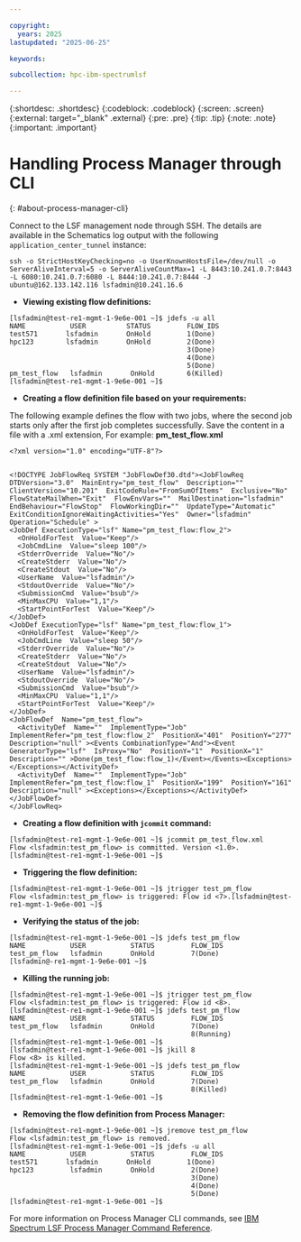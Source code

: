 ```yaml
---

copyright:
  years: 2025
lastupdated: "2025-06-25"

keywords:

subcollection: hpc-ibm-spectrumlsf

---
```


{:shortdesc: .shortdesc}
{:codeblock: .codeblock}
{:screen: .screen}
{:external: target="_blank" .external}
{:pre: .pre}
{:tip: .tip}
{:note: .note}
{:important: .important}

# Handling Process Manager through CLI
{: #about-process-manager-cli}

Connect to the LSF management node through SSH. The details are available in the Schematics log output with the following `application_center_tunnel` instance:

`ssh -o StrictHostKeyChecking=no -o UserKnownHostsFile=/dev/null -o ServerAliveInterval=5 -o ServerAliveCountMax=1 -L 8443:10.241.0.7:8443 -L 6080:10.241.0.7:6080 -L 8444:10.241.0.7:8444 -J ubuntu@162.133.142.116 lsfadmin@10.241.16.6`

* **Viewing existing flow definitions:**

```pre
[lsfadmin@test-re1-mgmt-1-9e6e-001 ~]$ jdefs -u all
NAME           USER          STATUS         FLOW_IDS
test571       lsfadmin       OnHold         1(Done)
hpc123        lsfadmin       OnHold         2(Done)
                                            3(Done)
                                            4(Done)
                                            5(Done)
pm_test_flow   lsfadmin       OnHold        6(Killed)
[lsfadmin@test-re1-mgmt-1-9e6e-001 ~]$
```

* **Creating a flow definition file based on your requirements:**

The following example defines the flow with two jobs, where the second job starts only after the first job completes successfully. Save the content in a file with a .xml extension, For example: **pm_test_flow.xml**

```pre
<?xml version="1.0" encoding="UTF-8"?>


<!DOCTYPE JobFlowReq SYSTEM "JobFlowDef30.dtd"><JobFlowReq  DTDVersion="3.0"  MainEntry="pm_test_flow"  Description=""  ClientVersion="10.201"  ExitCodeRule="FromSumOfItems"  Exclusive="No"  FlowStateMailWhen="Exit"  FlowEnvVars=""  MailDestination="lsfadmin"  EndBehaviour="FlowStop"  FlowWorkingDir=""  UpdateType="Automatic"  ExitConditionIgnoreWaitingActivities="Yes"  Owner="lsfadmin"  Operation="Schedule" >
<JobDef ExecutionType="lsf" Name="pm_test_flow:flow_2">
  <OnHoldForTest  Value="Keep"/>
  <JobCmdLine  Value="sleep 100"/>
  <StderrOverride  Value="No"/>
  <CreateStderr  Value="No"/>
  <CreateStdout  Value="No"/>
  <UserName  Value="lsfadmin"/>
  <StdoutOverride  Value="No"/>
  <SubmissionCmd  Value="bsub"/>
  <MinMaxCPU  Value="1,1"/>
  <StartPointForTest  Value="Keep"/>
</JobDef>
<JobDef ExecutionType="lsf" Name="pm_test_flow:flow_1">
  <OnHoldForTest  Value="Keep"/>
  <JobCmdLine  Value="sleep 50"/>
  <StderrOverride  Value="No"/>
  <CreateStderr  Value="No"/>
  <CreateStdout  Value="No"/>
  <UserName  Value="lsfadmin"/>
  <StdoutOverride  Value="No"/>
  <SubmissionCmd  Value="bsub"/>
  <MinMaxCPU  Value="1,1"/>
  <StartPointForTest  Value="Keep"/>
</JobDef>
<JobFlowDef  Name="pm_test_flow">
  <ActivityDef  Name=""  ImplementType="Job"  ImplementRefer="pm_test_flow:flow_2"  PositionX="401"  PositionY="277" Description="null" ><Events CombinationType="And"><Event GeneratorType="lsf"  IsProxy="No"  PositionY="1"  PositionX="1"  Description="" >Done(pm_test_flow:flow_1)</Event></Events><Exceptions></Exceptions></ActivityDef>
  <ActivityDef  Name=""  ImplementType="Job"  ImplementRefer="pm_test_flow:flow_1"  PositionX="199"  PositionY="161" Description="null" ><Exceptions></Exceptions></ActivityDef>
</JobFlowDef>
</JobFlowReq>
```

* **Creating a flow definition with `jcommit` command:**

```pre
[lsfadmin@test-re1-mgmt-1-9e6e-001 ~]$ jcommit pm_test_flow.xml 
Flow <lsfadmin:test_pm_flow> is committed. Version <1.0>.
[lsfadmin@test-re1-mgmt-1-9e6e-001 ~]$
```

* **Triggering the flow definition:**

```pre
[lsfadmin@test-re1-mgmt-1-9e6e-001 ~]$ jtrigger test_pm_flow
Flow <lsfadmin:test_pm_flow> is triggered: Flow id <7>.[lsfadmin@test-re1-mgmt-1-9e6e-001 ~]$ 
```

* **Verifying the status of the job:**

```pre
[lsfadmin@test-re1-mgmt-1-9e6e-001 ~]$ jdefs test_pm_flow
NAME           USER           STATUS         FLOW_IDS
test_pm_flow   lsfadmin       OnHold         7(Done)
[lsfadmin@-re1-mgmt-1-9e6e-001 ~]$ 
```

* **Killing the running job:**

```pre
[lsfadmin@test-re1-mgmt-1-9e6e-001 ~]$ jtrigger test_pm_flow
Flow <lsfadmin:test_pm_flow> is triggered: Flow id <8>.
[lsfadmin@test-re1-mgmt-1-9e6e-001 ~]$ jdefs test_pm_flow
NAME           USER           STATUS         FLOW_IDS
test_pm_flow   lsfadmin       OnHold         7(Done)
                                             8(Running)
[lsfadmin@test-re1-mgmt-1-9e6e-001 ~]$
[lsfadmin@test-re1-mgmt-1-9e6e-001 ~]$ jkill 8
Flow <8> is killed.
[lsfadmin@test-re1-mgmt-1-9e6e-001 ~]$ jdefs test_pm_flow
NAME           USER           STATUS         FLOW_IDS
test_pm_flow   lsfadmin       OnHold         7(Done)
                                             8(Killed)
[lsfadmin@test-re1-mgmt-1-9e6e-001 ~]$
```

* **Removing the flow definition from Process Manager:**

```pre
[lsfadmin@test-re1-mgmt-1-9e6e-001 ~]$ jremove test_pm_flow
Flow <lsfadmin:test_pm_flow> is removed.
[lsfadmin@test-re1-mgmt-1-9e6e-001 ~]$ jdefs -u all
NAME           USER           STATUS         FLOW_IDS
test571       lsfadmin       OnHold         1(Done)
hpc123         lsfadmin       OnHold         2(Done)
                                             3(Done)
                                             4(Done)
                                             5(Done)
[lsfadmin@test-re1-mgmt-1-9e6e-001 ~]$
```

For more information on Process Manager CLI commands, see [IBM Spectrum LSF Process Manager Command Reference](https://www.ibm.com/docs/en/slpm/10.2.0?topic=reference-commands).
